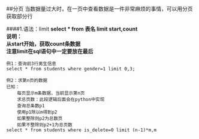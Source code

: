 ##分页 
当数据量过大时，在一页中查看数据是一件非常麻烦的事情，可以用分页获取部分行

####1.语法：limit 
**select * from 表名 limit start,count**    
**说明：**    
**从start开始，获取count条数据**  
**注意limit在sql语句中一定要放在最后**

	例1：查询前3行男生信息
	select * from students where gender=1 limit 0,3;
	
	例2：求第n页的数据
	已知：
		每页显示m条数据，当前显示第n页
		求总页数：此段逻辑后面会在python中实现
		查询总条数p1
		使用p1除以m得到p2
		如果整除则p2为总数页
		如果不整除则p2+1为总页数
	select * from students where is_delete=0 limit (n-1)*m,m